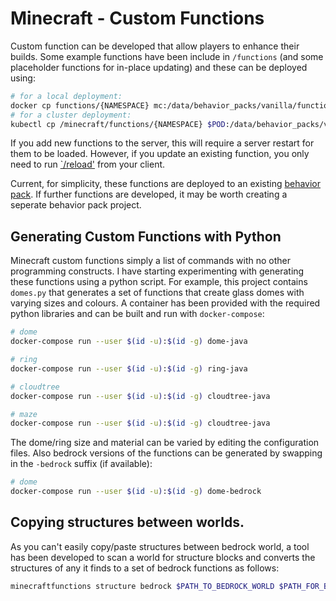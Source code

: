 # Minecraft - Custom Functions

Custom function can be developed that allow players to enhance their builds. Some example functions
have been include in `/functions` (and some placeholder functions for in-place updating) and these
can be deployed using:

```sh
# for a local deployment:
docker cp functions/{NAMESPACE} mc:/data/behavior_packs/vanilla/functions/
# for a cluster deployment:
kubectl cp /minecraft/functions/{NAMESPACE} $POD:/data/behavior_packs/vanilla/functions
```

If you add new functions to the server, this will require a server restart for them to be loaded.
However, if you update an existing function, you only need to run 
[`/reload'](https://minecraft.gamepedia.com/Commands/reload) from your client.

Current, for simplicity, these functions are deployed to an existing 
[behavior pack](https://minecraft.gamepedia.com/Tutorials/Creating_behavior_packs). If further
functions are developed, it may be worth creating a seperate behavior pack project.

## Generating Custom Functions with Python

Minecraft custom functions simply a list of commands with no other programming constructs. I have
starting experimenting with generating these functions using a python script. For example, this
project contains `domes.py` that generates a set of functions that create glass domes with varying
sizes and colours. A container has been provided with the required python libraries and can be
built and run with `docker-compose`:

```sh
# dome
docker-compose run --user $(id -u):$(id -g) dome-java

# ring
docker-compose run --user $(id -u):$(id -g) ring-java

# cloudtree
docker-compose run --user $(id -u):$(id -g) cloudtree-java

# maze
docker-compose run --user $(id -u):$(id -g) cloudtree-java
```

The dome/ring size and material can be varied by editing the configuration files. 
Also bedrock versions of the functions can be generated by swapping in the `-bedrock` suffix (if available):

```sh
# dome
docker-compose run --user $(id -u):$(id -g) dome-bedrock
```

## Copying structures between worlds.

As you can't easily copy/paste structures between bedrock world, a tool has been developed to scan
a world for structure blocks and converts the structures of any it finds to a set of bedrock
functions as follows:

```sh
minecraftfunctions structure bedrock $PATH_TO_BEDROCK_WORLD $PATH_FOR_BEDROCK_FUNCTIONS $PWD/config/structure.bedrock.yaml
```
